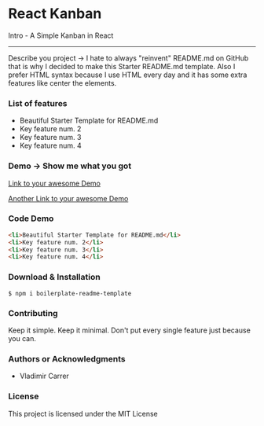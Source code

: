 <link rel="stylesheet" href="https://cdn.jsdelivr.net/gh/devicons/devicon@v2.14.0/devicon.min.css">

React Kanban <i class="devicon-react-original"></i>
=======================================

Intro - A Simple Kanban in React

* * *

Describe you project -> I hate to always "reinvent" README.md on GitHub that is why I decided to make this Starter README.md template. Also I prefer HTML syntax because I use HTML every day and it has some extra features like center the elements.

### List of features

*   Beautiful Starter Template for README.md
*   Key feature num. 2
*   Key feature num. 3
*   Key feature num. 4

### Demo -> Show me what you got

[Link to your awesome Demo](#) 

[Another Link to your awesome Demo](#)

### Code Demo

```html We will use markdown for the Syntax Highlighting
<li>Beautiful Starter Template for README.md</li>
<li>Key feature num. 2</li>
<li>Key feature num. 3</li>
<li>Key feature num. 4</li>
```

### Download & Installation

```shell 
$ npm i boilerplate-readme-template 
```

### Contributing

Keep it simple. Keep it minimal. Don't put every single feature just because you can.

### Authors or Acknowledgments

*   Vladimir Carrer

### License

This project is licensed under the MIT License
